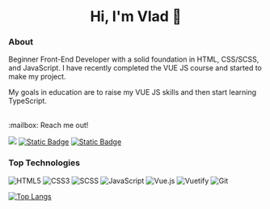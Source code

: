 <h1 align="center">Hi, I'm Vlad 👋</h1>

### About
<p>
  Beginner Front-End Developer with a solid foundation in HTML, CSS/SCSS, and JavaScript.
I have recently completed the VUE JS course and started to make my project.
</p>
<p>My goals in education are to raise my VUE JS skills and then start learning TypeScript.</p>
<br/>
:mailbox: Reach me out!

<a href="mailto:vladkochmar17@gmail.com"><img src="https://img.shields.io/badge/gmail-%23DD0031.svg?&style=for-the-badge&logo=gmail&logoColor=white"/></a>
<a href="[https://t.me/Vlad_Kochmar](https://www.linkedin.com/in/vladyslav-kochmar-7931a0302/)"><img alt="Static Badge" src="https://img.shields.io/badge/linkedin-%230077B5.svg?style=for-the-badge&logo=linkedin&logoColor=white"></a>
<a href="https://wa.me/380730406906"><img alt="Static Badge" src="https://img.shields.io/badge/WhatsApp-25D366?style=for-the-badge&logo=whatsapp&logoColor=%23fff"></a>

### Top Technologies

![HTML5](https://img.shields.io/badge/html5-%23E34F26.svg?style=for-the-badge&logo=html5&logoColor=white)
![CSS3](https://img.shields.io/badge/css3-%231572B6.svg?style=for-the-badge&logo=css3&logoColor=white)
![SCSS](https://img.shields.io/badge/SASS-hotpink.svg?style=for-the-badge&logo=SASS&logoColor=white)
![JavaScript](https://img.shields.io/badge/javascript-%23323330.svg?style=for-the-badge&logo=javascript&logoColor=%23F7DF1E)
![Vue.js](https://img.shields.io/badge/vuejs-%2335495e.svg?style=for-the-badge&logo=vuedotjs&logoColor=%234FC08D)
![Vuetify](https://img.shields.io/badge/Vuetify-1867C0?style=for-the-badge&logo=vuetify&logoColor=AEDDFF)
![Git](https://img.shields.io/badge/git-%23F05033.svg?style=for-the-badge&logo=git&logoColor=white)

[![Top Langs](https://github-readme-stats.vercel.app/api/top-langs/?username=VladKochmar&layout=donut-vertical)](https://github.com/anuraghazra/github-readme-stats)
